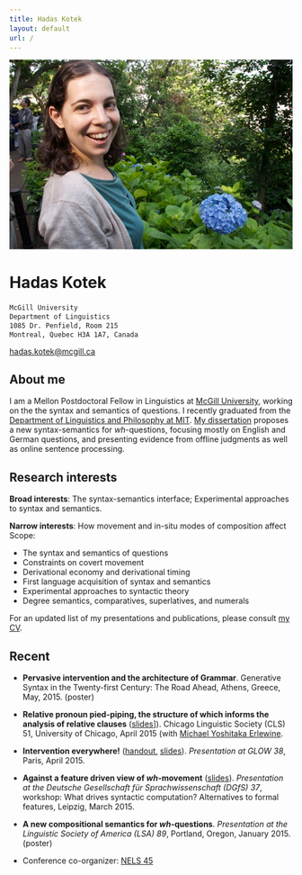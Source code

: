 ```yaml
---
title: Hadas Kotek
layout: default
url: /
---
```


<img src='headshot.jpg' class='headshot'/>

<audio preload id="audio" oncanplay="document.getElementById('playbutton').style.display = 'inline-block';">
	<source src="hadaskotek.ogg" type="audio/ogg"/>
	<source src="hadaskotek.mp3" type="audio/mp3"/>
</audio>

Hadas Kotek <span id="playbutton" onclick="document.getElementById('audio').play()"/>
===========

	McGill University 
	Department of Linguistics 
	1085 Dr. Penfield, Room 215 
	Montreal, Quebec H3A 1A7, Canada
	
[hadas.kotek@mcgill.ca](mailto:hadas.kotek@mcgill.ca)
	
About me
--------

I am a Mellon Postdoctoral Fellow in Linguistics at [McGill University](https://www.mcgill.ca/linguistics/department-linguistics), working on the the syntax and semantics of questions. I recently graduated from the [Department of Linguistics and Philosophy at MIT](http://web.mit.edu/linguistics/). [My dissertation](http://ling.auf.net/lingbuzz/002231/current.pdf?_s=mFXst8rtWr5B1Rhc) proposes a new syntax-semantics for *wh*-questions, focusing mostly on English and German questions, and presenting evidence from offline judgments as well as online sentence processing.

Research interests
------------------

**Broad interests**: The syntax-semantics interface; Experimental approaches to syntax and semantics. 

**Narrow interests**: How movement and in-situ modes of composition affect Scope: 

* The syntax and semantics of questions
* Constraints on covert movement
* Derivational economy and derivational timing
* First language acquisition of syntax and semantics
* Experimental approaches to syntactic theory
* Degree semantics, comparatives, superlatives, and numerals
 
For an updated list of my presentations and publications, please consult [my CV](KotekCV.pdf).


Recent
------
* **Pervasive intervention and the architecture of Grammar**. Generative Syntax in the Twenty-first Century: The Road Ahead, Athens, Greece, May, 2015. (poster)

* **Relative pronoun pied-piping, the structure of which informs the analysis of relative clauses** ([slides](Erlewine-kotek-relp-cls2015.pdf)]). Chicago Linguistic Society (CLS) 51, University of Chicago, April 2015 (with [Michael Yoshitaka Erlewine](www.mitcho.com).

* **Intervention everywhere!** ([handout,](Kotek-intervention-everywhere-handout.pdf) [slides](Kotek-intervention-everywhere-slides.pdf)). *Presentation at GLOW 38*, Paris, April 2015.

* **Against a feature driven view of *wh*-movement** ([slides](Kotek-covert-scrambling-slides.pdf)). *Presentation at the Deutsche Gesellschaft für Sprachwissenschaft (DGfS) 37*, workshop: What drives syntactic computation? Alternatives to formal features, Leipzig, March 2015.

* **A new compositional semantics for *wh*-questions**. *Presentation at the Linguistic Society of America (LSA) 89*, Portland, Oregon, January 2015. (poster)

* Conference co-organizer: [NELS 45](http://nels45.mit.edu/)
